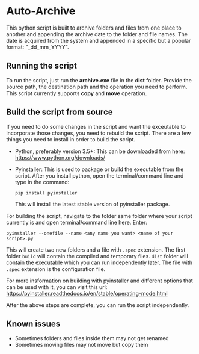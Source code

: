# Auto-Archive

This python script is built to archive folders and files from one place to another and appending the archive date to the folder and file names. The date is acquired from the system and appended in a specific but a popular format: "\_dd_mm_YYYY".

## Running the script

To run the script, just run the **archive.exe** file in the **dist** folder. Provide the source path, the destination path and the operation you need to perform. This script currently supports **copy** and **move** operation.

## Build the script from source

If you need to do some changes in the script and want the exceutable to incorporate those changes, you need to rebuild the script. There are a few things you need to install in order to build the script.

- Python, preferably version 3.5+: This can be downloaded from here: <https://www.python.org/downloads/>  

- Pyinstaller: This is used to package or build the executable from the script. After you install python, open the terminal/command line and type in the command:

  `pip install pyinstaller`

  This will install the latest stable version of pyinstaller package.

For building the script, navigate to the folder same folder where your script currently is and open terminal/command line here. Enter: 

`pyinstaller --onefile --name <any name you want> <name of your script>.py`  

This will create two new folders and a file with `.spec` extension. The first folder `build` will contain the compiled and temporary files. `dist` folder will contain the executable which you can run independently later. The file with `.spec` extension is the configuration file.

For more insformation on building with pyinstaller and different options that can be used with it, you can visit this url: <https://pyinstaller.readthedocs.io/en/stable/operating-mode.html>

After the above steps are complete, you can run the script independently.

## Known issues

- Sometimes folders and files inside them may not get renamed
- Sometimes moving files may not move but copy them

